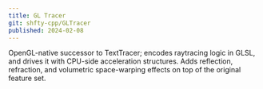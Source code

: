 ```yaml
---
title: GL Tracer
git: shfty-cpp/GLTracer
published: 2024-02-08
---
```


OpenGL-native successor to TextTracer; encodes raytracing logic in GLSL, and drives it with CPU-side acceleration structures.
Adds reflection, refraction, and volumetric space-warping effects on top of the original feature set.

